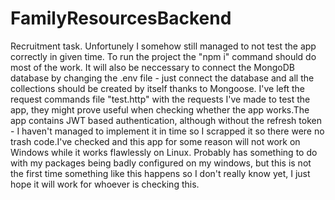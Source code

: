 # FamilyResourcesBackend
Recruitment task. Unfortunely I somehow still managed to not test the app correctly in given time. To run the project the "npm i" command should do most of the work. It will also be neccessary to connect the MongoDB database by changing the .env file - just connect the database and all the collections should be created by itself thanks to Mongoose. I've left the request commands file "test.http" with the requests I've made to test the app, they might prove useful when checking whether the app works.The app contains JWT based authentication, although without the refresh token - I haven't managed to implement it in time so I scrapped it so there were no trash code.I've checked and this app for some reason will not work on Windows while it works flawlessly on Linux. Probably has something to do with my packages being badly configured on my windows, but this is not the first time something like this happens so I don't really know yet, I just hope it will work for whoever is checking this.
